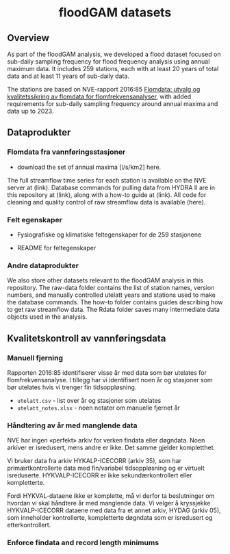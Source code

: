
<h1 align="center">
floodGAM datasets
</h1>

## Overview

As part of the floodGAM analysis, we developed a flood dataset focused
on sub-daily sampling frequency for flood frequency analysis using
annual maximum data. It includes 259 stations, each with at least 20
years of total data and at least 11 years of sub-daily data.

The stations are based on NVE-rapport 2016:85 [Flomdata: utvalg og
kvalitetssikring av flomdata for
flomfrekvensanalyser](https://asp.bibliotekservice.no/nve/title.aspx?tkey=23147),
with added requirements for sub-daily sampling frequency around annual
maxima and data up to 2023.

## Dataprodukter

### Flomdata fra vannføringsstasjoner

- download the set of annual maxima \[l/s/km2\] here.

The full streamflow time series for each station is available on the NVE
server at (link). Database commands for pulling data from HYDRA II are
in this repository at (link), along with a how-to guide at (link). All
code for cleaning and quality control of raw streamflow data is
available (here).

### Felt egenskaper

- Fysiografiske og klimatiske feltegenskaper for de 259 stasjonene

- README for feltegenskaper

### Andre dataprodukter

We also store other datasets relevant to the floodGAM analysis in this
repository. The raw-data folder contains the list of station names,
version numbers, and manually controlled utelatt years and stations used
to make the database commands. The how-to folder contains guides
describing how to get raw streamflow data. The Rdata folder saves many
intermediate data objects used in the analysis.

## Kvalitetskontroll av vannføringsdata

### Manuell fjerning

Rapporten 2016:85 identifiserer visse år med data som bør utelates for
flomfrekvensanalyse. I tillegg har vi identifisert noen år og stasjoner
som bør utelates hvis vi trenger fin tidsoppløsning.

- `utelatt.csv` - list over år og stasjoner som utelates
- `utelatt_notes.xlsx` - noen notater om manuelle fjernet år

### Håndtering av år med manglende data

NVE har ingen «perfekt» arkiv for verken findata eller døgndata. Noen
arkiver er isredusert, mens andre er ikke. Det samme gjelder
kompletthet.

Vi bruker data fra arkiv HYKALP-ICECORR (arkiv 35), som har
primærtkontrollerte data med fin/variabel tidsoppløsning og er virtuelt
isreduserte. HYKVALP-ICECORR er ikke sekundærkontrollert eller
kompletterte.

Fordi HYKVAL-dataene ikke er komplette, må vi derfor ta beslutninger om
hvordan vi skal håndtere år med manglende data. Vi velger å kryssjekke
HYKVALP-ICECORR dataene med data fra et annet arkiv, HYDAG (arkiv 05),
som inneholder kontrollerte, kompletterte døgndata som er isredusert og
etterkontrollert.

### Enforce findata and record length minimums
